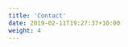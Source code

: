 ```yaml
---
title: 'Contact'
date: 2019-02-11T19:27:37+10:00
weight: 4
---
```


<script type="text/javascript" defer src="//www.123formbuilder.com/embed/4763623.js" data-role="form" data-default-width="650px"></script>
